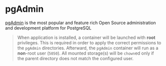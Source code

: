 # pgAdmin

[pgAdmin](https://github.com/pgadmin-org/pgadmin4) is the most popular and feature rich Open Source administration and development platform for PostgreSQL

> When application is installed, a container will be launched with **root** privileges.
> This is required in order to apply the correct permissions to the `pgAdmin` directories.
> Afterward, the `pgAdmin` container will run as a **non**-root user (`5050`).
> All mounted storage(s) will be `chown`ed only if the parent directory does not match the configured user.

